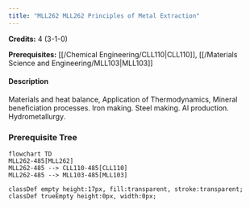 ```yaml
---
title: "MLL262 MLL262 Principles of Metal Extraction"
---
```

**Credits:** 4 (3-1-0)

**Prerequisites:** [[/Chemical Engineering/CLL110|CLL110]], [[/Materials Science and Engineering/MLL103|MLL103]]

#### Description
Materials and heat balance, Application of Thermodynamics, Mineral beneficiation processes. Iron making. Steel making. Al production. Hydrometallurgy.

### Prerequisite Tree

```mermaid
flowchart TD
MLL262-485[MLL262]
MLL262-485 --> CLL110-485[CLL110]
MLL262-485 --> MLL103-485[MLL103]

classDef empty height:17px, fill:transparent, stroke:transparent;
classDef trueEmpty height:0px, width:0px;
```